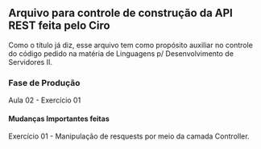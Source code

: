## Arquivo para controle de construção da API REST feita pelo Ciro
Como o título já diz, esse arquivo tem como propósito auxiliar no controle do
código pedido na matéria de Linguagens p/ Desenvolvimento de Servidores II.

### Fase de Produção
Aula 02 - Exercício 01

#### Mudanças Importantes feitas
Exercício 01 - Manipulação de resquests por meio da camada Controller.
